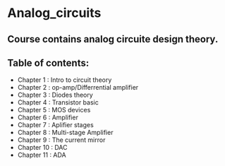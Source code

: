 # Analog_circuits
Course contains analog circuite design theory. 
---
## Table of contents:

* Chapter 1 : Intro to circuit theory  
* Chapter 2 : op-amp/Differrential amplifier 
* Chapter 3 : Diodes theory 
* Chapter 4 : Transistor basic 
* Chapter 5 : MOS devices 
* Chapter 6 : Amplifier 
* Chapter 7 : Aplifier stages 
* Chapter 8 : Multi-stage Amplifier 
* Chapter 9 : The current mirror 
* Chapter 10 : DAC 
* Chapter 11 : ADA
